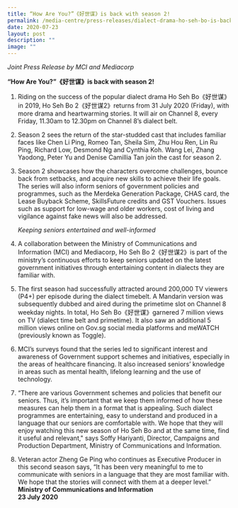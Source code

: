 ```yaml
---
title: “How Are You?”《好世谋》is back with season 2!
permalink: /media-centre/press-releases/dialect-drama-ho-seh-bo-is-back-with-season-2/
date: 2020-07-23
layout: post
description: ""
image: ""
---
```

*Joint Press Release by MCI and Mediacorp*

**“How Are You?”《好世谋》is back with season 2!**

1. Riding on the success of the popular dialect drama Ho Seh Bo《好世谋》in 2019, Ho Seh Bo 2《好世谋2》returns from 31 July 2020 (Friday), with more drama and heartwarming stories. It will air on Channel 8, every Friday, 11.30am to 12.30pm on Channel 8’s dialect belt.  
  
2. Season 2 sees the return of the star-studded cast that includes familiar faces like Chen Li Ping, Romeo Tan, Sheila Sim, Zhu Hou Ren, Lin Ru Ping, Richard Low, Desmond Ng and Cynthia Koh. Wang Lei, Zhang Yaodong, Peter Yu and Denise Camillia Tan join the cast for season 2.

3. Season 2 showcases how the characters overcome challenges, bounce back from setbacks, and acquire new skills to achieve their life goals. The series will also inform seniors of government policies and programmes, such as the Merdeka Generation Package, CHAS card, the Lease Buyback Scheme, SkillsFuture credits and GST Vouchers. Issues such as support for low-wage and older workers, cost of living and vigilance against fake news will also be addressed.   
  
    *Keeping seniors entertained and well-informed*  

4. A collaboration between the Ministry of Communications and Information (MCI) and Mediacorp, Ho Seh Bo 2《好世谋2》is part of the ministry’s continuous efforts to keep seniors updated on the latest government initiatives through entertaining content in dialects they are familiar with.   
  
5. The first season had successfully attracted around 200,000 TV viewers (P4+) per episode during the dialect timebelt. A Mandarin version was subsequently dubbed and aired during the primetime slot on Channel 8 weekday nights. In total, Ho Seh Bo《好世谋》garnered 7 million views on TV (dialect time belt and primetime). It also saw an additional 5 million views online on Gov.sg social media platforms and meWATCH (previously known as Toggle).

6. MCI’s surveys found that the series led to significant interest and awareness of Government support schemes and initiatives, especially in the areas of healthcare financing. It also increased seniors’ knowledge in areas such as mental health, lifelong learning and the use of technology.

7. “There are various Government schemes and policies that benefit our seniors. Thus, it’s important that we keep them informed of how these measures can help them in a format that is appealing. Such dialect programmes are entertaining, easy to understand and produced in a language that our seniors are comfortable with. We hope that they will enjoy watching this new season of Ho Seh Bo and at the same time, find it useful and relevant," says Soffy Hariyanti, Director, Campaigns and Production Department, Ministry of Communications and Information.

8. Veteran actor Zheng Ge Ping who continues as Executive Producer in this second season says, “It has been very meaningful to me to communicate with seniors in a language that they are most familiar with. We hope that the stories will connect with them at a deeper level.”   
**Ministry of Communications and Information  
23 July 2020**